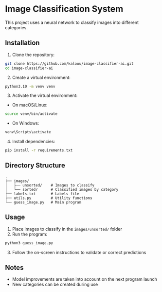 # Image Classification System

This project uses a neural network to classify images into different categories.

## Installation

1. Clone the repository:

```bash
git clone https://github.com/kaloou/image-classifier-ai.git
cd image-classifier-ai
```

2. Create a virtual environment:

```bash
python3.10 -m venv venv
```

3. Activate the virtual environment:

- On macOS/Linux:

```bash
source venv/bin/activate
```

- On Windows:

```bash
venv\Scripts\activate
```

4. Install dependencies:

```bash
pip install -r requirements.txt
```

## Directory Structure

```
.
├── images/
│   ├── unsorted/    # Images to classify
│   └── sorted/      # Classified images by category
├── labels.txt       # Labels file
├── utils.py         # Utility functions
└── guess_image.py   # Main program
```

## Usage

1. Place images to classify in the `images/unsorted/` folder
2. Run the program:

```bash
python3 guess_image.py
```

3. Follow the on-screen instructions to validate or correct predictions

## Notes

- Model improvements are taken into account on the next program launch
- New categories can be created during use

